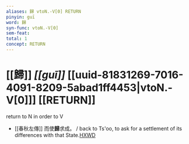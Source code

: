 ```yaml
---
aliases: 歸 vtoN.-V[0] RETURN
pinyin: guī
word: 歸
syn-func: vtoN.-V[0]
sem-feat: 
total: 1
concept: RETURN 
---
```

# [[歸]] *[[guī]]*  [[uuid-81831269-7016-4091-8209-5abad1ff4453|vtoN.-V[0]]] [[RETURN]]
return to N in order to V
 - [[春秋左傳]] 而使**歸**求成。 / back to Ts'oo, to ask for a settlement of its differences with that State.[HXWD](https://hxwd.org/textview.html?location=KR1e0001_tls_006-290a.5)